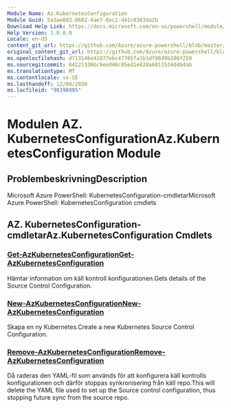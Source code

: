 ```yaml
---
Module Name: Az.KubernetesConfiguration
Module Guid: 5a3ae8d3-8682-4ae7-8ec2-d41c0383da2b
Download Help Link: https://docs.microsoft.com/en-us/powershell/module/az.kubernetesconfiguration
Help Version: 1.0.0.0
Locale: en-US
content_git_url: https://github.com/Azure/azure-powershell/blob/master/src/KubernetesConfiguration/help/Az.KubernetesConfiguration.md
original_content_git_url: https://github.com/Azure/azure-powershell/blob/master/src/KubernetesConfiguration/help/Az.KubernetesConfiguration.md
ms.openlocfilehash: d713146e41877ebc47765fa1b1df88d9b286f259
ms.sourcegitcommit: 04221336bc9eed46c05ed1e828a6811534d4b4ab
ms.translationtype: MT
ms.contentlocale: sv-SE
ms.lasthandoff: 12/08/2020
ms.locfileid: "98398995"
---
```

# <span data-ttu-id="a2408-101">Modulen AZ. KubernetesConfiguration</span><span class="sxs-lookup"><span data-stu-id="a2408-101">Az.KubernetesConfiguration Module</span></span>
## <span data-ttu-id="a2408-102">Problembeskrivning</span><span class="sxs-lookup"><span data-stu-id="a2408-102">Description</span></span>
<span data-ttu-id="a2408-103">Microsoft Azure PowerShell: KubernetesConfiguration-cmdletar</span><span class="sxs-lookup"><span data-stu-id="a2408-103">Microsoft Azure PowerShell: KubernetesConfiguration cmdlets</span></span>

## <span data-ttu-id="a2408-104">AZ. KubernetesConfiguration-cmdletar</span><span class="sxs-lookup"><span data-stu-id="a2408-104">Az.KubernetesConfiguration Cmdlets</span></span>
### [<span data-ttu-id="a2408-105">Get-AzKubernetesConfiguration</span><span class="sxs-lookup"><span data-stu-id="a2408-105">Get-AzKubernetesConfiguration</span></span>](Get-AzKubernetesConfiguration.md)
<span data-ttu-id="a2408-106">Hämtar information om käll kontroll konfigurationen.</span><span class="sxs-lookup"><span data-stu-id="a2408-106">Gets details of the Source Control Configuration.</span></span>

### [<span data-ttu-id="a2408-107">New-AzKubernetesConfiguration</span><span class="sxs-lookup"><span data-stu-id="a2408-107">New-AzKubernetesConfiguration</span></span>](New-AzKubernetesConfiguration.md)
<span data-ttu-id="a2408-108">Skapa en ny Kubernetes.</span><span class="sxs-lookup"><span data-stu-id="a2408-108">Create a new Kubernetes Source Control Configuration.</span></span>

### [<span data-ttu-id="a2408-109">Remove-AzKubernetesConfiguration</span><span class="sxs-lookup"><span data-stu-id="a2408-109">Remove-AzKubernetesConfiguration</span></span>](Remove-AzKubernetesConfiguration.md)
<span data-ttu-id="a2408-110">Då raderas den YAML-fil som används för att konfigurera käll kontrolls konfigurationen och därför stoppas synkronisering från käll repo.</span><span class="sxs-lookup"><span data-stu-id="a2408-110">This will delete the YAML file used to set up the Source control configuration, thus stopping future sync from the source repo.</span></span>

